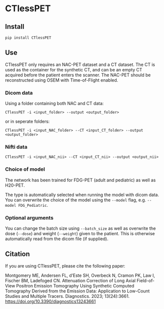 # CTlessPET 

## Install
`pip install CTlessPET`

## Use
CTlessPET only requires an NAC-PET dataset and a CT dataset. The CT is used as the container for the synthetic CT, and can be an empty CT acquired before the patient enters the scanner. The NAC-PET should be reconstructed using OSEM with Time-of-Flight enabled.

### Dicom data
Using a folder containing both NAC and CT data:
```
CTlessPET -i <input_folder> --output <output_folder>
```
or in seperate folders:
```
CTlessPET -i <input_NAC_folder> --CT <input_CT_folder> --output <output_folder>
```

### Nifti data
```
CTlessPET -i <input_NAC_nii> --CT <input_CT_nii> --output <output_nii>
```

### Choice of model
The network has been trained for FDG-PET (adult and pediatric) as well as H20-PET.

The type is automatically selected when running the model with dicom data. You can overwrite the choice of the model using the `--model` flag, e.g. `--model FDG_Pediatric`.

### Optional arguments
You can change the batch size using `--batch_size` as well as overwrite the dose (`--dose`) and weight (`--weight`)  given to the patient. This is otherwise automatically read from the dicom file (if supplied).



## Citation
If you are using CTlessPET, please cite the following paper:

Montgomery ME, Andersen FL, d’Este SH, Overbeck N, Cramon PK, Law I, Fischer BM, Ladefoged CN. 
Attenuation Correction of Long Axial Field-of-View Positron Emission Tomography Using Synthetic
Computed Tomography Derived from the Emission Data: Application to Low-Count Studies and Multiple Tracers.
Diagnostics. 2023; 13(24):3661. https://doi.org/10.3390/diagnostics13243661